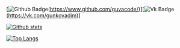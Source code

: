 [![Github Badge](https://img.shields.io/badge/-guvacode-gray?style=flat&logo=github&logoColor=white&link=https://github.com/guvacode/)(https://www.github.com/guvacode/)][![Vk Badge](https://img.shields.io/badge/%D0%92%D0%B0%D0%B4%D0%B8%D0%BC%20%D0%93%D1%83%D0%BD%D1%8C%D0%BA%D0%BE-blue?style=flat&logo=vk&logoColor=white&link=https://vk.com/gunkovadim/)(https://vk.com/gunkovadim)] 

[![Github stats](https://github-readme-stats.vercel.app/api?username=guvacode&show_icons=true&include_all_commits=true)](https://github.com/guvacode/github-readme-stats)

[![Top Langs](https://github-readme-stats.vercel.app/api/top-langs/?username=guvacode&layout=compact)](https://github.com/guvacode/github-readme-stats)

